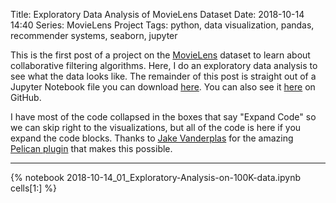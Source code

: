 Title: Exploratory Data Analysis of MovieLens Dataset
Date: 2018-10-14 14:40
Series: MovieLens Project
Tags: python, data visualization, pandas, recommender systems, seaborn, jupyter

This is the first post of a project on the [MovieLens](https://grouplens.org/datasets/movielens/) dataset to learn about collaborative filtering algorithms. Here, I do an exploratory data analysis to see what the data looks like. The remainder of this post is straight out of a Jupyter Notebook file you can download [here](/notebooks/2018-10-14_01_Exploratory-Analysis-on-100K-data.ipynb). You can also see it [here](https://github.com/benlindsay/movielens-analysis/blob/master/01_Exploratory-Analysis-on-100K-data.ipynb) on GitHub.

I have most of the code collapsed in the boxes that say "Expand Code" so we can skip right to the visualizations, but all of the code is here if you expand the code blocks. Thanks to [Jake Vanderplas](http://vanderplas.com/) for the amazing [Pelican plugin](https://github.com/getpelican/pelican-plugins/tree/master/liquid_tags) that makes this possible.

------

{% notebook 2018-10-14_01_Exploratory-Analysis-on-100K-data.ipynb cells[1:] %}
